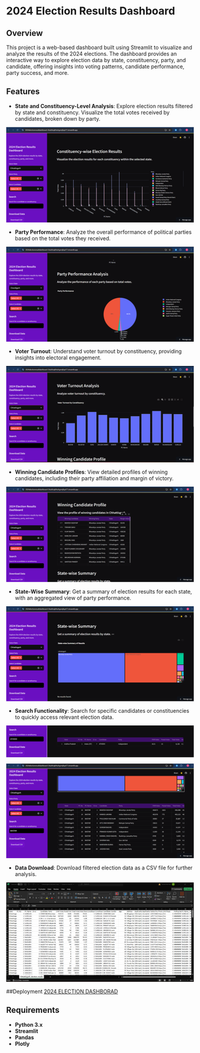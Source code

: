 # 2024 Election Results Dashboard

## Overview
This project is a web-based dashboard built using Streamlit to visualize and analyze the results of the 2024 elections. The dashboard provides an interactive way to explore election data by state, constituency, party, and candidate, offering insights into voting patterns, candidate performance, party success, and more.

## Features
- **State and Constituency-Level Analysis**: Explore election results filtered by state and constituency. Visualize the total votes received by candidates, broken down by party.
  
![State and Constituency-Level Analysis](Picture1.png)


- **Party Performance**: Analyze the overall performance of political parties based on the total votes they received.

![Party-Performance](Picture2.png)

- **Voter Turnout**: Understand voter turnout by constituency, providing insights into electoral engagement.

![State and Constituency-Level Analysis](Picture3.png)

- **Winning Candidate Profiles**: View detailed profiles of winning candidates, including their party affiliation and margin of victory.

![State and Constituency-Level Analysis](Picture4.png)

- **State-Wise Summary**: Get a summary of election results for each state, with an aggregated view of party performance.

![State and Constituency-Level Analysis](Picture5.png)

- **Search Functionality**: Search for specific candidates or constituencies to quickly access relevant election data.


![State and Constituency-Level Analysis](Picture6.png)


![State and Constituency-Level Analysis](Picture7.png)



- **Data Download**: Download filtered election data as a CSV file for further analysis.

![State and Constituency-Level Analysis](Picture8.png)


##Deployment
[2024 ELECTION DASHBORAD](https://2024electionresultdashboard-2kub9zqk9nzhgvmjfupt77.streamlit.app/)



## Requirements
- **Python 3.x**
- **Streamlit**
- **Pandas**
- **Plotly**

